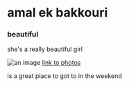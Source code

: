 <html>
<body>
<main>
     <h1>amal ek bakkouri </h1>
     <h3>beautiful </h3>
     <!--TODO:add link to photos -->
     <p> she's a really beautiful girl </p>
     <img src="WhatsApp Image 2023-11-25 à 17.54.07_431a0fa2.jpg" alt="an image">
     <a href="WhatsApp Image 2023-11-25 à 17.54.07_431a0fa2.jpg">link to photos </a>
     <p> <a href="WhatsApp Image 2023-11-25 à 17.54.07_431a0fa2.jpg"></a> is a great place to got to in the weekend</p>